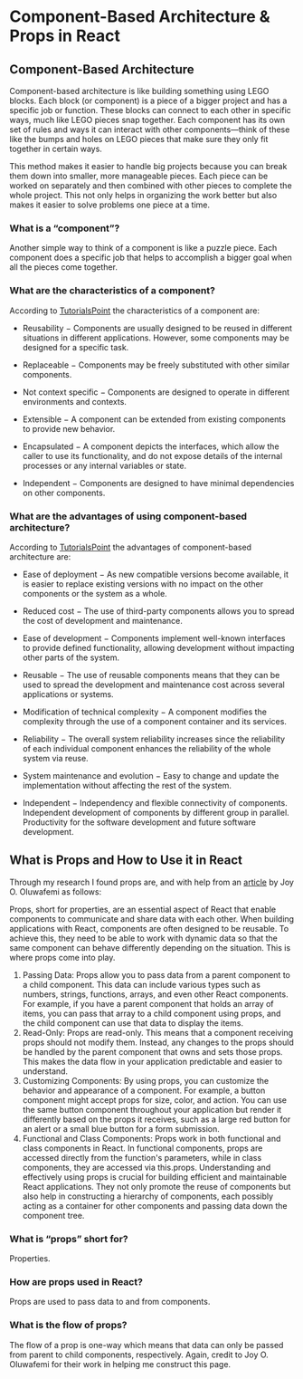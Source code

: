 # Component-Based Architecture & Props in React

## Component-Based Architecture

Component-based architecture is like building something using LEGO blocks. Each block (or component) is a piece of a bigger project and has a specific job or function. These blocks can connect to each other in specific ways, much like LEGO pieces snap together. Each component has its own set of rules and ways it can interact with other components—think of these like the bumps and holes on LEGO pieces that make sure they only fit together in certain ways.

This method makes it easier to handle big projects because you can break them down into smaller, more manageable pieces. Each piece can be worked on separately and then combined with other pieces to complete the whole project. This not only helps in organizing the work better but also makes it easier to solve problems one piece at a time.

### What is a “component”?

Another simple way to think of a component is like a puzzle piece. Each component does a specific job that helps to accomplish a bigger goal when all the pieces come together.

### What are the characteristics of a component?

According to [TutorialsPoint](https://www.tutorialspoint.com/software_architecture_design/component_based_architecture.htm) the characteristics of a component are:

- Reusability − Components are usually designed to be reused in different situations in different applications. However, some components may be designed for a specific task.

- Replaceable − Components may be freely substituted with other similar components.

- Not context specific − Components are designed to operate in different environments and contexts.

- Extensible − A component can be extended from existing components to provide new behavior.

- Encapsulated − A component depicts the interfaces, which allow the caller to use its functionality, and do not expose details of the internal processes or any internal variables or state.

- Independent − Components are designed to have minimal dependencies on other components.

### What are the advantages of using component-based architecture?

According to [TutorialsPoint](https://www.tutorialspoint.com/software_architecture_design/component_based_architecture.htm) the advantages of component-based architecture are:

- Ease of deployment − As new compatible versions become available, it is easier to replace existing versions with no impact on the other components or the system as a whole.

- Reduced cost − The use of third-party components allows you to spread the cost of development and maintenance.

- Ease of development − Components implement well-known interfaces to provide defined functionality, allowing development without impacting other parts of the system.

- Reusable − The use of reusable components means that they can be used to spread the development and maintenance cost across several applications or systems.

- Modification of technical complexity − A component modifies the complexity through the use of a component container and its services.

- Reliability − The overall system reliability increases since the reliability of each individual component enhances the reliability of the whole system via reuse.

- System maintenance and evolution − Easy to change and update the implementation without affecting the rest of the system.

- Independent − Independency and flexible connectivity of components. Independent development of components by different group in parallel. Productivity for the software development and future software development.

## What is Props and How to Use it in React

Through my research I found props are, and with help from an [article](https://www.freecodecamp.org/news/how-to-use-props-in-reactjs/) by Joy O. Oluwafemi as follows:

Props, short for properties, are an essential aspect of React that enable components to communicate and share data with each other. When building applications with React, components are often designed to be reusable. To achieve this, they need to be able to work with dynamic data so that the same component can behave differently depending on the situation. This is where props come into play.

1. Passing Data: Props allow you to pass data from a parent component to a child component. This data can include various types such as numbers, strings, functions, arrays, and even other React components. For example, if you have a parent component that holds an array of items, you can pass that array to a child component using props, and the child component can use that data to display the items.
2. Read-Only: Props are read-only. This means that a component receiving props should not modify them. Instead, any changes to the props should be handled by the parent component that owns and sets those props. This makes the data flow in your application predictable and easier to understand.
3. Customizing Components: By using props, you can customize the behavior and appearance of a component. For example, a button component might accept props for size, color, and action. You can use the same button component throughout your application but render it differently based on the props it receives, such as a large red button for an alert or a small blue button for a form submission.
4. Functional and Class Components: Props work in both functional and class components in React. In functional components, props are accessed directly from the function's parameters, while in class components, they are accessed via this.props.
Understanding and effectively using props is crucial for building efficient and maintainable React applications. They not only promote the reuse of components but also help in constructing a hierarchy of components, each possibly acting as a container for other components and passing data down the component tree.

### What is “props” short for?

Properties.

### How are props used in React?

Props are used to pass data to and from components.

### What is the flow of props?

The flow of a prop is one-way which means that data can only be passed from parent to child components, respectively. Again, credit to Joy O. Oluwafemi for their work in helping me construct this page.
